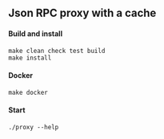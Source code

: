 Json RPC proxy with a cache
-----------------------------

#### Build and install

    make clean check test build
    make install

#### Docker

    make docker

#### Start

    ./proxy --help
